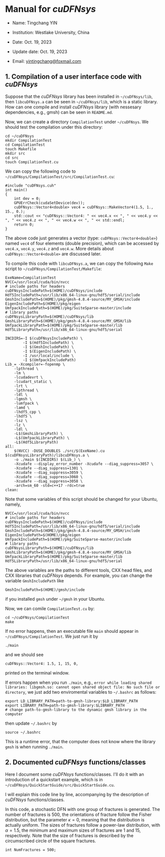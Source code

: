 # Manual for _cuDFNsys_

* Name: Tingchang YIN

* Institution: Westlake University, China

* Date: Oct. 19, 2023

* Update date: Oct. 19, 2023 

* Email: yintingchang@foxmail.com

## 1. Compilation of a user interface code with _cuDFNsys_

Suppose that the _cuDFNsys_ library has been installed in `~/cuDFNsys/lib`, then `libcuDFNsys.a` can be seen in `~/cuDFNsys/lib`, which is a static library. How can one compile and install _cuDFNsys_ library (with nessesary dependencies, e.g., gmsh) can be seen in `README.md`.

Now, we can create a directory `CompilationTest` under `~/cuDFNsys`. We should test the compilation under this directory:
```
cd ~/cuDFNsys
mkdir CompilationTest
cd CompilationTest
touch Makefile
mkdir src
cd src
touch CompilationTest.cu
```

We can copy the following code to `~/cuDFNsys/CompilationTest/src/CompilationTest.cu`:
```
#include "cuDFNsys.cuh"
int main()
{
    int dev = 0;
    GPUErrCheck(cudaSetDevice(dev));
    cuDFNsys::Vector4<double> vec4 = cuDFNsys::MakeVector4(1.5, 1., 15., 0.);
    std::cout << "cuDFNsys::Vector4: " << vec4.x << ", " << vec4.y << ", " << vec4.z << ", " << vec4.w << ", " << std::endl;
    return 0;
}
```
The above code just generates a vector (type: `cuDFNsys::Vector4<double>`) named `vec4` of four elements (double precision), which can be accessed by `vec4.x`, `vec4.y`, `vec4.z` and `vec4.w`. More details about `cuDFNsys::Vector4<double>` are discussed later.

To compile this code with `libcuDFNsys.a`, we can copy the following `Make` script to `~/cuDFNsys/CompilationTest/Makefile`:
```
ExeName=CompilationTest
NVCC=/usr/local/cuda/bin/nvcc
# include paths for headers
cuDFNsysIncludePath=$(HOME)/cuDFNsys/include
Hdf5IncludePath=/usr/lib/x86_64-linux-gnu/hdf5/serial/include
GmshIncludePath=$(HOME)/pkg/gmsh-4.8.4-source/MY_GMSH/include
EigenIncludePath=$(HOME)/pkg/eigen
UmfpackIncludePath=$(HOME)/pkg/SuiteSparse-master/include
# library paths
cuDFNsysLibraryPath=$(HOME)/cuDFNsys/lib
GmshLibraryPath=$(HOME)/pkg/gmsh-4.8.4-source/MY_GMSH/lib
UmfpackLibraryPath=$(HOME)/pkg/SuiteSparse-master/lib
Hdf5LibraryPath=/usr/lib/x86_64-linux-gnu/hdf5/serial

INCDIRS=-I $(cuDFNsysIncludePath) \
		-I $(Hdf5IncludePath) \
		-I $(GmshIncludePath) \
		-I $(EigenIncludePath) \
		-I /usr/local/include \
		-I $(UmfpackIncludePath)
Lib_= -Xcompiler=-fopenmp \
	-lpthread \
	-lm \
	-lcudadevrt \
	-lcudart_static \
	-lrt \
	-lpthread \
	-ldl \
	-lgmsh \
	-lumfpack \
	-lamd \
	-lhdf5_cpp \
	-lhdf5 \
	-lsz \
	-lz \
	-ldl \
	-L$(GmshLibraryPath) \
	-L$(UmfpackLibraryPath) \
	-L$(Hdf5LibraryPath)
all: 
	$(NVCC) -DUSE_DOUBLES ./src/$(ExeName).cu $(cuDFNsysLibraryPath)/libcuDFNsys.a \
	-o ./main $(INCDIRS) $(Lib_) \
	-Xcudafe --display_error_number -Xcudafe --diag_suppress=3057 \
	-Xcudafe --diag_suppress=1301 \
	-Xcudafe --diag_suppress=3059 \
	-Xcudafe --diag_suppress=3060 \
	-Xcudafe --diag_suppress=3058 \
	-arch=sm_60 -std=c++17 -rdc=true
clean:
```

Note that some variables of this script should be changed for your Ubuntu, namely,
```
NVCC=/usr/local/cuda/bin/nvcc
# include paths for headers
cuDFNsysIncludePath=$(HOME)/cuDFNsys/include
Hdf5IncludePath=/usr/lib/x86_64-linux-gnu/hdf5/serial/include
GmshIncludePath=$(HOME)/pkg/gmsh-4.8.4-source/MY_GMSH/include
EigenIncludePath=$(HOME)/pkg/eigen
UmfpackIncludePath=$(HOME)/pkg/SuiteSparse-master/include
# library paths
cuDFNsysLibraryPath=$(HOME)/cuDFNsys/lib
GmshLibraryPath=$(HOME)/pkg/gmsh-4.8.4-source/MY_GMSH/lib
UmfpackLibraryPath=$(HOME)/pkg/SuiteSparse-master/lib
Hdf5LibraryPath=/usr/lib/x86_64-linux-gnu/hdf5/serial
```
The above variables are the paths to different tools, CXX head files, and CXX libraries that _cuDFNsys_ depends. For example, you can change the variable `GmshIncludePath` like
```
GmshIncludePath=$(HOME)/gmsh/include
```
if you installed `gmsh` under `~/gmsh` in your Ubuntu.

Now, we can comile `CompilationTest.cu` by:
```
cd ~/cuDFNsys/CompilationTest
make
```
If no error happens, then an executable file `main` should appear in `~/cuDFNsys/CompilationTest`. We just run it by
```
./main
```
and we should see
```
cuDFNsys::Vector4: 1.5, 1, 15, 0,
```
printed on the terminal window.

If errors happen when you run `./main`, e.g., `error while loading shared libraries: libgmsh.so: cannot open shared object file: No such file or directory`, we just add two enviromental variables to `~/.bashrc` as follows:
```
export LD_LIBRARY_PATH=path-to-gmsh-library:$LD_LIBRARY_PATH
export LIBRARY_PATH=path-to-gmsh-library:$LIBRARY_PATH
# change path-to-gmsh-library to the dynamic gmsh library in the computer
```
then update `~/.bashrc` by
```
source ~/.bashrc
```
This is a runtime error, that the computer does not know where the library `gmsh` is when running `./main`.

## 2. Documented _cuDFNsys_ functions/classes 
Here I document some _cuDFNsys_ functions/classes. I'll do it with an introduction of a quickstart example, which is in `~/cuDFNsys/QuickStartGuide/src/QuickStartGuide.cu`.

I will explain this code line by line, accompanying by the description of _cuDFNsys_ functions/classes.

In this code, a stochastic DFN with one group of fractures is generated. The number of fractures is 500, the orientations of fracture follow the Fisher distribution, but the parameter $\kappa = 0$, meaning that the distribution is actually uniform. The sizes of fractures follow a power-law distribution, with $\alpha = 1.5$, the minimum and maximum sizes of fractures are 1 and 15, respectively. Note that the size of fractures is described by the circumscribed circle of the square fractures.
```
int NumFractures = 500;
```

